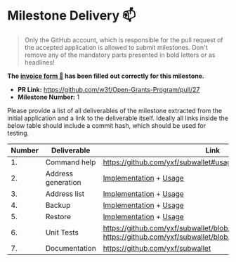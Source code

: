 # Milestone Delivery :mailbox:

> Only the GitHub account, which is responsible for the pull request of the accepted application is allowed to submit milestones. Don't remove any of the mandatory parts presented in bold letters or as headlines!

**The [invoice form :pencil:](https://forms.gle/8Wx7nxtq8fKrsuEz8) has been filled out correctly for this milestone.**  

* **PR Link:** https://github.com/w3f/Open-Grants-Program/pull/27 
* **Milestone Number:** 1

Please provide a list of all deliverables of the milestone extracted from the initial application and a link to the deliverable itself. Ideally all links inside the below table should include a commit hash, which should be used for testing.

| Number | Deliverable | Link | Notes |
| ------------- | ------------- | ------------- |------------- |
| 1. | Command help | https://github.com/yxf/subwallet#usage |
| 2. | Address generation | [Implementation](https://github.com/yxf/subwallet/blob/master/src/main.rs#L23) + [Usage](https://github.com/yxf/subwallet#getnewaddress) |  
| 3. | Address list | [Implementation](https://github.com/yxf/subwallet/blob/master/src/main.rs#L37) + [Usage](https://github.com/yxf/subwallet#listaddresses) | 
| 4. | Backup | [Implementation](https://github.com/yxf/subwallet/blob/master/src/main.rs#L63) + [Usage](https://github.com/yxf/subwallet#backup) | 
| 5. | Restore | [Implementation](https://github.com/yxf/subwallet/blob/master/src/main.rs#L43) + [Usage](https://github.com/yxf/subwallet#backup) |
| 6. | Unit Tests | https://github.com/yxf/subwallet/blob/master/src/keystore.rs#L75 <br> https://github.com/yxf/subwallet/blob/master/src/wallet.rs#L130 |
| 7. | Documentation | https://github.com/yxf/subwallet |
